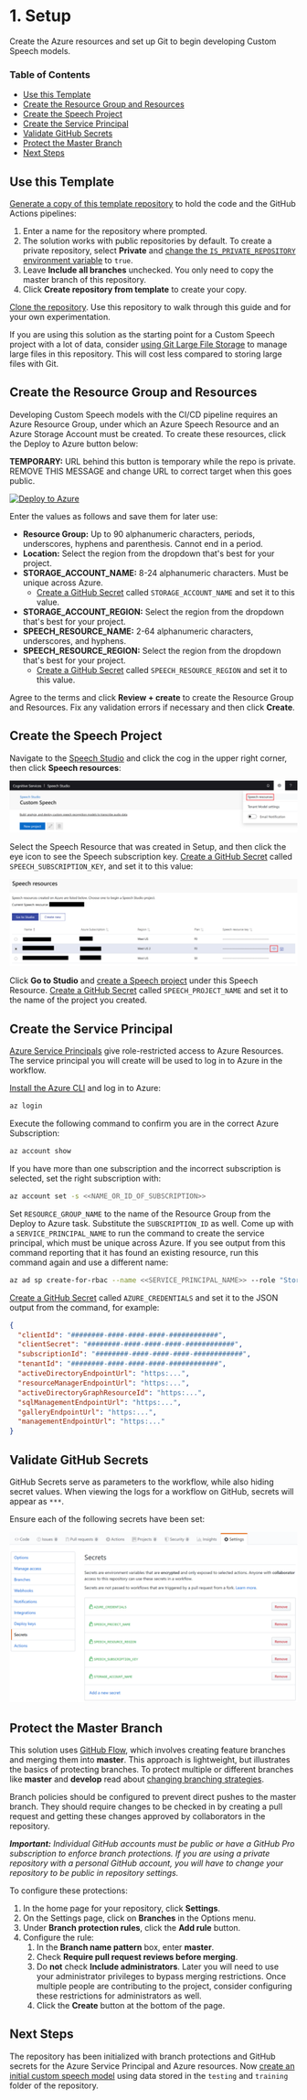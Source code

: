# 1. Setup

Create the Azure resources and set up Git to begin developing Custom Speech models.

### Table of Contents

* [Use this Template](#Use-this-Template)
* [Create the Resource Group and Resources](#Create-the-Resource-Group-and-Resources)
* [Create the Speech Project](#Create-the-Speech-Project)
* [Create the Service Principal](#Create-the-Service-Principal)
* [Validate GitHub Secrets](#Validate-GitHub-Secrets)
* [Protect the Master Branch](#Protect-the-Master-Branch)
* [Next Steps](#Next-Steps)

## Use this Template

[Generate a copy of this template repository](https://github.com/KatieProchilo/CustomSpeechDevOpsSample/generate) to hold the code and the GitHub Actions pipelines:

1. Enter a name for the repository where prompted.
2. The solution works with public repositories by default. To create a private repository, select **Private** and [change the `IS_PRIVATE_REPOSITORY` environment variable](4-advanced-customization.md##Change-Environment-Variables) to `true`.
3. Leave **Include all branches** unchecked. You only need to copy the master branch of this repository.
4. Click **Create repository from template** to create your copy.

[Clone the repository](https://help.github.com/en/github/creating-cloning-and-archiving-repositories/cloning-a-repository). Use this repository to walk through this guide and for your own experimentation.

If you are using this solution as the starting point for a Custom Speech project with a lot of data, consider [using Git Large File Storage](4-advanced-customization.md#Use-Git-Large-File-Storage) to manage large files in this repository. This will cost less compared to storing large files with Git.

## Create the Resource Group and Resources

Developing Custom Speech models with the CI/CD pipeline requires an Azure Resource Group, under which an Azure Speech Resource and an Azure Storage Account must be created. To create these resources, click the Deploy to Azure button below:

**TEMPORARY:** URL behind this button is temporary while the repo is private. REMOVE THIS MESSAGE and change URL to correct target when this goes public.

[![Deploy to Azure](https://aka.ms/deploytoazurebutton)](https://portal.azure.com/#create/Microsoft.Template/uri/https%3A%2F%2Fraw.githubusercontent.com%2FKatieProchilo%2FDeployToAzure%2Fmaster%2Fazuredeploy.json)

<!--
[![Deploy to Azure](https://aka.ms/deploytoazurebutton)](https://portal.azure.com/#create/Microsoft.Template/uri/https%3A%2F%2Fraw.githubusercontent.com%2FAzure-Samples%2FSpeech-Services-DevOps-Samples%2Fmaster%2Fazuredeploy.json)
-->

Enter the values as follows and save them for later use:

* **Resource Group:** Up to 90 alphanumeric characters, periods, underscores, hyphens and parenthesis. Cannot end in a period.
* **Location:** Select the region from the dropdown that's best for your project.
* **STORAGE_ACCOUNT_NAME:** 8-24 alphanumeric characters. Must be unique across Azure.
    * [Create a GitHub Secret](https://help.github.com/en/actions/configuring-and-managing-workflows/creating-and-storing-encrypted-secrets#creating-encrypted-secrets) called `STORAGE_ACCOUNT_NAME` and set it to this value.
* **STORAGE_ACCOUNT_REGION:** Select the region from the dropdown that's best for your project.
* **SPEECH_RESOURCE_NAME:** 2-64 alphanumeric characters, underscores, and hyphens.
* **SPEECH_RESOURCE_REGION:** Select the region from the dropdown that's best for your project.
    * [Create a GitHub Secret](https://help.github.com/en/actions/configuring-and-managing-workflows/creating-and-storing-encrypted-secrets#creating-encrypted-secrets) called `SPEECH_RESOURCE_REGION` and set it to this value.

Agree to the terms and click **Review + create** to create the Resource Group and Resources. Fix any validation errors if necessary and then click **Create**.

## Create the Speech Project

Navigate to the [Speech Studio](https://speech.microsoft.com/portal/) and click the cog in the upper right corner, then click **Speech resources**:

![Speech Studio Speech Resource](../images/SpeechStudioSpeechResources.png)

Select the Speech Resource that was created in Setup, and then click the eye icon to see the Speech subscription key. [Create a GitHub Secret](https://help.github.com/en/actions/configuring-and-managing-workflows/creating-and-storing-encrypted-secrets#creating-encrypted-secrets) called `SPEECH_SUBSCRIPTION_KEY`, and set it to this value:

![Speech Studio Speech Subscription Key](../images/SpeechStudioSubscriptionKey.png)

Click **Go to Studio** and [create a Speech project](https://docs.microsoft.com/en-us/azure/cognitive-services/speech-service/how-to-custom-speech#how-to-create-a-project) under this Speech Resource. [Create a GitHub Secret](https://help.github.com/en/actions/configuring-and-managing-workflows/creating-and-storing-encrypted-secrets#creating-encrypted-secrets) called `SPEECH_PROJECT_NAME` and set it to the name of the project you created.

## Create the Service Principal

[Azure Service Principals](https://docs.microsoft.com/en-us/cli/azure/create-an-azure-service-principal-azure-cli?toc=%2Fazure%2Fazure-resource-manager%2Ftoc.json&view=azure-cli-latest) give role-restricted access to Azure Resources. The service principal you will create will be used to log in to Azure in the workflow.

[Install the Azure CLI](https://docs.microsoft.com/en-us/cli/azure/install-azure-cli?view=azure-cli-latest) and log in to Azure:

```bash
az login
```

Execute the following command to confirm you are in the correct Azure Subscription:

```bash
az account show
```

If you have more than one subscription and the incorrect subscription is selected, set the right subscription with:

```bash
az account set -s <<NAME_OR_ID_OF_SUBSCRIPTION>>
```

Set `RESOURCE_GROUP_NAME` to the name of the Resource Group from the Deploy to Azure task. Substitute the `SUBSCRIPTION_ID` as well. Come up with a `SERVICE_PRINCIPAL_NAME` to run the command to create the service principal, which must be unique across Azure. If you see output from this command reporting that it has found an existing resource, run this command again and use a different name:

```bash
az ad sp create-for-rbac --name <<SERVICE_PRINCIPAL_NAME>> --role "Storage Blob Data Contributor" --scopes /subscriptions/<<SUBSCRIPTION_ID>>/resourceGroups/<<RESOURCE_GROUP_NAME>> --sdk-auth
```

[Create a GitHub Secret](https://help.github.com/en/actions/configuring-and-managing-workflows/creating-and-storing-encrypted-secrets#creating-encrypted-secrets) called `AZURE_CREDENTIALS` and set it to the JSON output from the command, for example:

```json
{
  "clientId": "########-####-####-####-############",
  "clientSecret": "########-####-####-####-############",
  "subscriptionId": "########-####-####-####-############",
  "tenantId": "########-####-####-####-############",
  "activeDirectoryEndpointUrl": "https:...",
  "resourceManagerEndpointUrl": "https:...",
  "activeDirectoryGraphResourceId": "https:...",
  "sqlManagementEndpointUrl": "https:...",
  "galleryEndpointUrl": "https:...",
  "managementEndpointUrl": "https:..."
}
```

## Validate GitHub Secrets

GitHub Secrets serve as parameters to the workflow, while also hiding secret values. When viewing the logs for a workflow on GitHub, secrets will appear as `***`.

Ensure each of the following secrets have been set:

![GitHub Secrets](../images/GitHubSecrets.png)

## Protect the Master Branch

This solution uses [GitHub Flow](https://guides.github.com/introduction/flow/), which involves creating feature branches and merging them into **master**. This approach is lightweight, but illustrates the basics of protecting branches. To protect multiple or different branches like **master** and **develop** read about [changing branching strategies](4-advanced-customization.md#Configure-a-Clean-Master).

Branch policies should be configured to prevent direct pushes to the master branch. They should require changes to be checked in by creating a pull request and getting these changes approved by collaborators in the repository.

***Important:*** *Individual GitHub accounts must be public or have a GitHub Pro subscription to enforce branch protections. If you are using a private repository with a personal GitHub account, you will have to change your repository to be public in repository settings.*

To configure these protections:

1. In the home page for your repository, click **Settings**.
2. On the Settings page, click on **Branches** in the Options menu.
3. Under **Branch protection rules**, click the **Add rule** button.
4. Configure the rule:
    1. In the **Branch name pattern** box, enter **master**.
    2. Check **Require pull request reviews before merging**.
    3. Do **not** check **Include administrators**. Later you will need to use your administrator privileges to bypass merging restrictions. Once multiple people are contributing to the project, consider configuring these restrictions for administrators as well.
    4. Click the **Create** button at the bottom of the page.

## Next Steps

The repository has been initialized with branch protections and GitHub secrets for the Azure Service Principal and Azure resources. Now [create an initial custom speech model](./2-train-an-initial-model.md) using data stored in the `testing` and `training` folder of the repository.
